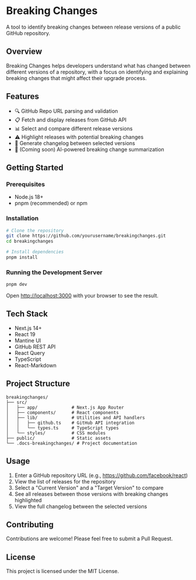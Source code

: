 # Breaking Changes

A tool to identify breaking changes between release versions of a public GitHub repository.

## Overview

Breaking Changes helps developers understand what has changed between different versions of a repository, with a focus on identifying and explaining breaking changes that might affect their upgrade process.

## Features

- 🔍 GitHub Repo URL parsing and validation
- 📋 Fetch and display releases from GitHub API
- 📊 Select and compare different release versions
- ⚠️ Highlight releases with potential breaking changes
- 📝 Generate changelog between selected versions
- 🔮 (Coming soon) AI-powered breaking change summarization

## Getting Started

### Prerequisites

- Node.js 18+
- pnpm (recommended) or npm

### Installation

```bash
# Clone the repository
git clone https://github.com/yourusername/breakingchanges.git
cd breakingchanges

# Install dependencies
pnpm install
```

### Running the Development Server

```bash
pnpm dev
```

Open [http://localhost:3000](http://localhost:3000) with your browser to see the result.

## Tech Stack

- Next.js 14+
- React 19
- Mantine UI
- GitHub REST API
- React Query
- TypeScript
- React-Markdown

## Project Structure

```
breakingchanges/
├── src/
│   ├── app/             # Next.js App Router
│   ├── components/      # React components
│   ├── lib/             # Utilities and API handlers
│   │   ├── github.ts    # GitHub API integration
│   │   └── types.ts     # TypeScript types
│   └── styles/          # CSS modules
├── public/              # Static assets
└── .docs-breakingchanges/ # Project documentation
```

## Usage

1. Enter a GitHub repository URL (e.g., https://github.com/facebook/react)
2. View the list of releases for the repository
3. Select a "Current Version" and a "Target Version" to compare
4. See all releases between those versions with breaking changes highlighted
5. View the full changelog between the selected versions

## Contributing

Contributions are welcome! Please feel free to submit a Pull Request.

## License

This project is licensed under the MIT License.
